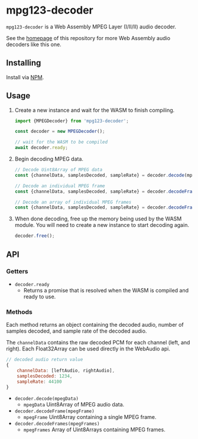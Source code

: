 # mpg123-decoder

`mpg123-decoder` is a Web Assembly MPEG Layer (I/II/II) audio decoder.

See the [homepage](https://github.com/eshaz/wasm-audio-decoders) of this repository for more Web Assembly audio decoders like this one.

## Installing
Install via [NPM](https://www.npmjs.com/package/mpg123-decoder).

## Usage

1. Create a new instance and wait for the WASM to finish compiling. 

   ```javascript
   import {MPEGDecoder} from 'mpg123-decoder';
   
   const decoder = new MPEGDecoder();
   
   // wait for the WASM to be compiled
   await decoder.ready;
   ```

1. Begin decoding MPEG data.

   ```javascript
   // Decode Uint8Array of MPEG data
   const {channelData, samplesDecoded, sampleRate} = decoder.decode(mpegData);
   
   // Decode an individual MPEG frame
   const {channelData, samplesDecoded, sampleRate} = decoder.decodeFrame(mpegFrame);
   
   // Decode an array of individual MPEG frames
   const {channelData, samplesDecoded, sampleRate} = decoder.decodeFrames(mpegFrameArray);
   ```

1. When done decoding, free up the memory being used by the WASM module. You will need to create a new instance to start decoding again.

   ```javascript
   decoder.free();
   ```

## API

### Getters
* `decoder.ready`
  * Returns a promise that is resolved when the WASM is compiled and ready to use.

### Methods

Each method returns an object containing the decoded audio, number of samples decoded, and sample rate of the decoded audio.

The `channelData` contains the raw decoded PCM for each channel (left, and right). Each Float32Array can be used directly in the WebAudio api. 

```javascript
// decoded audio return value
{
    channelData: [leftAudio, rightAudio],
    samplesDecoded: 1234,
    sampleRate: 44100
}
```

* `decoder.decode(mpegData)`
  * `mpegData` Uint8Array of MPEG audio data.
* `decoder.decodeFrame(mpegFrame)`
  * `mpegFrame` Uint8Array containing a single MPEG frame.
* `decoder.decodeFrames(mpegFrames)`
  * `mpegFrames` Array of Uint8Arrays containing MPEG frames.

